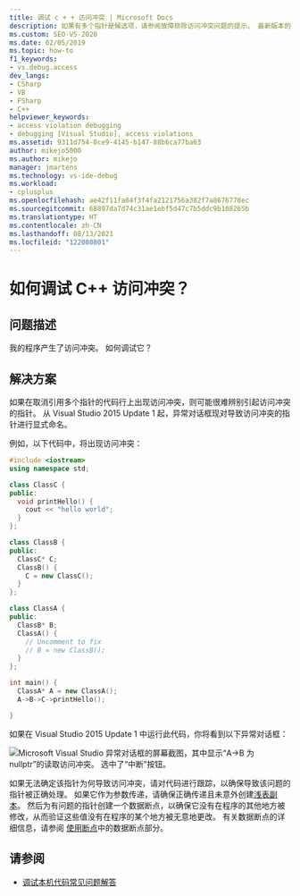 ```yaml
---
title: 调试 c + + 访问冲突 | Microsoft Docs
description: 如果有多个指针是候选项，请参阅故障排除访问冲突问题的提示。 最新版本的 Visual Studio 命名错误指针。
ms.custom: SEO-VS-2020
ms.date: 02/05/2019
ms.topic: how-to
f1_keywords:
- vs.debug.access
dev_langs:
- CSharp
- VB
- FSharp
- C++
helpviewer_keywords:
- access violation debugging
- debugging [Visual Studio], access violations
ms.assetid: 9311d754-0ce9-4145-b147-88b6ca77ba63
author: mikejo5000
ms.author: mikejo
manager: jmartens
ms.technology: vs-ide-debug
ms.workload:
- cplusplus
ms.openlocfilehash: ae42f11fa04f3f4fa2121756a382f7a8676778ec
ms.sourcegitcommit: 68897da7d74c31ae1ebf5d47c7b5ddc9b108265b
ms.translationtype: HT
ms.contentlocale: zh-CN
ms.lasthandoff: 08/13/2021
ms.locfileid: "122080801"
---
```

# <a name="how-can-i-debug-a-c-access-violation"></a>如何调试 C++ 访问冲突？

## <a name="problem-description"></a>问题描述

我的程序产生了访问冲突。 如何调试它？

## <a name="solution"></a>解决方案

如果在取消引用多个指针的代码行上出现访问冲突，则可能很难辨别引起访问冲突的指针。 从 Visual Studio 2015 Update 1 起，异常对话框现对导致访问冲突的指针进行显式命名。

例如，以下代码中，将出现访问冲突：

```C++
#include <iostream>
using namespace std;

class ClassC {
public:
  void printHello() {
    cout << "hello world";
  }
};

class ClassB {
public:
  ClassC* C;
  ClassB() {
    C = new ClassC();
  }
};

class ClassA {
public:
  ClassB* B;
  ClassA() {
    // Uncomment to fix
    // B = new ClassB();
  }
};

int main() {
  ClassA* A = new ClassA();
  A->B->C->printHello();

}
```

如果在 Visual Studio 2015 Update 1 中运行此代码，你将看到以下异常对话框：

![Microsoft Visual Studio 异常对话框的屏幕截图，其中显示“A->B 为 nullptr”的读取访问冲突。 选中了“中断”按钮。](../debugger/media/accessviolationcplus.png)

如果无法确定该指针为何导致访问冲突，请对代码进行跟踪，以确保导致该问题的指针被正确处理。  如果它作为参数传递，请确保正确传递且未意外创建[浅表副本](https://stackoverflow.com/questions/184710/what-is-the-difference-between-a-deep-copy-and-a-shallow-copy)。 然后为有问题的指针创建一个数据断点，以确保它没有在程序的其他地方被修改，从而验证这些值没有在程序的某个地方被无意地更改。 有关数据断点的详细信息，请参阅 [使用断点](../debugger/using-breakpoints.md)中的数据断点部分。

## <a name="see-also"></a>请参阅
- [调试本机代码常见问题解答](../debugger/debugging-native-code-faqs.md)